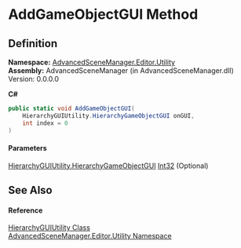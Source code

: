 # AddGameObjectGUI Method

## Definition

**Namespace:** [AdvancedSceneManager.Editor.Utility](N_AdvancedSceneManager_Editor_Utility.md)\
**Assembly:** AdvancedSceneManager (in AdvancedSceneManager.dll) Version: 0.0.0.0

**C#**

```c#
public static void AddGameObjectGUI(
	HierarchyGUIUtility.HierarchyGameObjectGUI onGUI,
	int index = 0
)
```

#### Parameters

&#x20; [HierarchyGUIUtility.HierarchyGameObjectGUI](T_AdvancedSceneManager_Editor_Utility_HierarchyGUIUtility_HierarchyGameObjectGUI.md)   [Int32](https://learn.microsoft.com/dotnet/api/system.int32)  (Optional)&#x20;

## See Also

#### Reference

[HierarchyGUIUtility Class](T_AdvancedSceneManager_Editor_Utility_HierarchyGUIUtility.md)\
[AdvancedSceneManager.Editor.Utility Namespace](N_AdvancedSceneManager_Editor_Utility.md)

